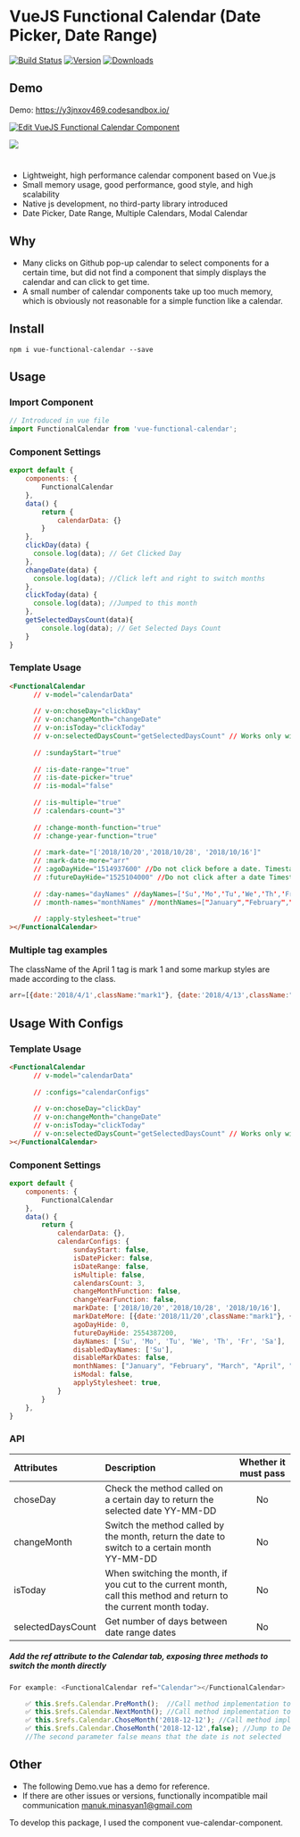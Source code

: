 # VueJS Functional Calendar (Date Picker, Date Range)

[![Build Status](https://travis-ci.org/ManukMinasyan/vue-functional-calendar.svg?branch=master)](https://travis-ci.org/ManukMinasyan/vue-functional-calendar)
[![Version](https://img.shields.io/npm/v/vue-functional-calendar.svg)](https://www.npmjs.com/package/vue-functional-calendar)
[![Downloads](https://img.shields.io/npm/dm/vue-functional-calendar.svg)](https://www.npmjs.com/package/vue-functional-calendar)

## Demo

Demo: https://y3jnxov469.codesandbox.io/

[![Edit VueJS Functional Calendar Component](https://codesandbox.io/static/img/play-codesandbox.svg)](https://codesandbox.io/s/y3jnxov469?hidenavigation=1)

<img src="https://manukminasyan.github.io/vue-functional-calendar/public/demo.png"/>

#
* Lightweight, high performance calendar component based on Vue.js
* Small memory usage, good performance, good style, and high scalability
* Native js development, no third-party library introduced
* Date Picker, Date Range, Multiple Calendars, Modal Calendar

## Why

* Many clicks on Github pop-up calendar to select components for a certain time, but did not find a component that simply displays the calendar and can click to get time.
* A small number of calendar components take up too much memory, which is obviously not reasonable for a simple function like a calendar.

## Install

```
npm i vue-functional-calendar --save
```

## Usage

### Import Component
```javascript
// Introduced in vue file
import FunctionalCalendar from 'vue-functional-calendar';
````

### Component Settings
````javascript
export default {
    components: {
        FunctionalCalendar
    },
    data() {
        return {
            calendarData: {}
        }
    },
    clickDay(data) {
      console.log(data); // Get Clicked Day
    },
    changeDate(data) {
      console.log(data); //Click left and right to switch months
    },
    clickToday(data) {
      console.log(data); //Jumped to this month
    },
    getSelectedDaysCount(data){
        console.log(data); // Get Selected Days Count
    }
}
````

### Template Usage
````html
<FunctionalCalendar
      // v-model="calendarData"
      
      // v-on:choseDay="clickDay"
      // v-on:changeMonth="changeDate"
      // v-on:isToday="clickToday"
      // v-on:selectedDaysCount="getSelectedDaysCount" // Works only with a date range.
      
      // :sundayStart="true"
      
      // :is-date-range="true"
      // :is-date-picker="true"
      // :is-modal="false"
      
      // :is-multiple="true"
      // :calendars-count="3"
      
      // :change-month-function="true"
      // :change-year-function="true"
      
      // :mark-date="['2018/10/20','2018/10/28', '2018/10/16']"
      // :mark-date-more="arr"
      // :agoDayHide="1514937600" //Do not click before a date. Timestamp 10 digits
      // :futureDayHide="1525104000" //Do not click after a date Timestamp 10 digits
      
      // :day-names="dayNames" //dayNames=['Su','Mo','Tu','We','Th','Fr','Sa']
      // :month-names="monthNames" //monthNames=["January","February","March","April","May","June","July","August","September","October","November","December"]
      
      // :apply-stylesheet="true"  
></FunctionalCalendar>
````

### Multiple tag examples
The className of the April 1 tag is mark 1 and some markup styles are made according to the class.
````javascript
arr=[{date:'2018/4/1',className:"mark1"}, {date:'2018/4/13',className:"mark2"}];
``````

## Usage With Configs
### Template Usage   
````html
<FunctionalCalendar
      // v-model="calendarData"
      
      // :configs="calendarConfigs"
      
      // v-on:choseDay="clickDay"
      // v-on:changeMonth="changeDate"
      // v-on:isToday="clickToday"
      // v-on:selectedDaysCount="getSelectedDaysCount" // Works only with a date range.
></FunctionalCalendar>
````
### Component Settings
````javascript
export default {
    components: {
        FunctionalCalendar
    },
    data() {
        return {
            calendarData: {},
            calendarConfigs: {
                sundayStart: false,
                isDatePicker: false,
                isDateRange: false,
                isMultiple: false,
                calendarsCount: 3,
                changeMonthFunction: false,
                changeYearFunction: false,
                markDate: ['2018/10/20','2018/10/28', '2018/10/16'],
                markDateMore: [{date:'2018/11/20',className:"mark1"}, {date:'2018/11/21',className:"mark2"}],
                agoDayHide: 0,
                futureDayHide: 2554387200,
                dayNames: ['Su', 'Mo', 'Tu', 'We', 'Th', 'Fr', 'Sa'],
                disabledDayNames: ['Su'],
                disableMarkDates: false,
                monthNames: ["January", "February", "March", "April", "May", "June", "July", "August", "September", "October", "November", "December"]
                isModal: false,
                applyStylesheet: true,
            }
        }
    },
}
````

### API

| Attributes           | Description                                                        | Whether it must pass |
| :------------- | :----------------------------------------------------------- | :----: 
| choseDay       | Check the method called on a certain day to return the selected date YY-MM-DD                    |    No    |
| changeMonth    | Switch the method called by the month, return the date to switch to a certain month YY-MM-DD            |   No  
| isToday        | When switching the month, if you cut to the current month, call this method and return to the current month today. | No
| selectedDaysCount | Get number of days between date range dates | No
##### Add the ref attribute to the Calendar tab, exposing three methods to switch the month directly
````javascript
For example: <FunctionalCalendar ref="Calendar"></FunctionalCalendar>

    ✅ this.$refs.Calendar.PreMonth();  //Call method implementation to go to last month
    ✅ this.$refs.Calendar.NextMonth(); //Call method implementation to go to next month
    ✅ this.$refs.Calendar.ChoseMonth('2018-12-12'); //Call method implementation to go to a month
    ✅ this.$refs.Calendar.ChoseMonth('2018-12-12',false); //Jump to December 12, 18, but do not select the day
    //The second parameter false means that the date is not selected
````

## Other
* The following Demo.vue has a demo for reference.
* If there are other issues or versions, functionally incompatible mail communication manuk.minasyan1@gmail.com

To develop this package, I used the component vue-calendar-component.
